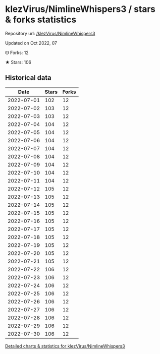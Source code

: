# klezVirus/NimlineWhispers3 / stars & forks statistics

Repository url: [/klezVirus/NimlineWhispers3](https://github.com/klezVirus/NimlineWhispers3)

Updated on Oct 2022, 07

☋ Forks: 12

★ Stars: 106

## Historical data
| Date | Stars | Forks |
|------|-------|-------|
| 2022-07-01 | 102 | 12 | 
| 2022-07-02 | 103 | 12 | 
| 2022-07-03 | 103 | 12 | 
| 2022-07-04 | 104 | 12 | 
| 2022-07-05 | 104 | 12 | 
| 2022-07-06 | 104 | 12 | 
| 2022-07-07 | 104 | 12 | 
| 2022-07-08 | 104 | 12 | 
| 2022-07-09 | 104 | 12 | 
| 2022-07-10 | 104 | 12 | 
| 2022-07-11 | 104 | 12 | 
| 2022-07-12 | 105 | 12 | 
| 2022-07-13 | 105 | 12 | 
| 2022-07-14 | 105 | 12 | 
| 2022-07-15 | 105 | 12 | 
| 2022-07-16 | 105 | 12 | 
| 2022-07-17 | 105 | 12 | 
| 2022-07-18 | 105 | 12 | 
| 2022-07-19 | 105 | 12 | 
| 2022-07-20 | 105 | 12 | 
| 2022-07-21 | 105 | 12 | 
| 2022-07-22 | 106 | 12 | 
| 2022-07-23 | 106 | 12 | 
| 2022-07-24 | 106 | 12 | 
| 2022-07-25 | 106 | 12 | 
| 2022-07-26 | 106 | 12 | 
| 2022-07-27 | 106 | 12 | 
| 2022-07-28 | 106 | 12 | 
| 2022-07-29 | 106 | 12 | 
| 2022-07-30 | 106 | 12 | 


[Detailed charts & statistics for klezVirus/NimlineWhispers3](https://reviewgithub.com/rep/klezVirus/NimlineWhispers3)
